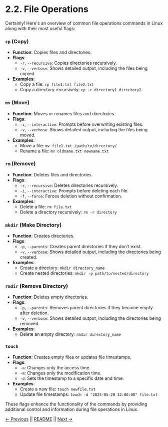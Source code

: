 # 2.2. File Operations

Certainly! Here's an overview of common file operations commands in Linux along with their most useful flags:

### `cp` (Copy)

- **Function**: Copies files and directories.
- **Flags**:
  - `-r`, `--recursive`: Copies directories recursively.
  - `-v`, `--verbose`: Shows detailed output, including the files being copied.
- **Examples**:
  - Copy a file: `cp file1.txt file2.txt`
  - Copy a directory recursively: `cp -r directory1 directory2`

### `mv` (Move)

- **Function**: Moves or renames files and directories.
- **Flags**:
  - `-i`, `--interactive`: Prompts before overwriting existing files.
  - `-v`, `--verbose`: Shows detailed output, including the files being moved.
- **Examples**:
  - Move a file: `mv file1.txt /path/to/directory/`
  - Rename a file: `mv oldname.txt newname.txt`

### `rm` (Remove)

- **Function**: Deletes files and directories.
- **Flags**:
  - `-r`, `--recursive`: Deletes directories recursively.
  - `-i`, `--interactive`: Prompts before deleting each file.
  - `-f`, `--force`: Forces deletion without confirmation.
- **Examples**:
  - Delete a file: `rm file.txt`
  - Delete a directory recursively: `rm -r directory`

### `mkdir` (Make Directory)

- **Function**: Creates directories.
- **Flags**:
  - `-p`, `--parents`: Creates parent directories if they don't exist.
  - `-v`, `--verbose`: Shows detailed output, including the directories being created.
- **Examples**:
  - Create a directory: `mkdir directory_name`
  - Create nested directories: `mkdir -p path/to/nested/directory`

### `rmdir` (Remove Directory)

- **Function**: Deletes empty directories.
- **Flags**:
  - `-p`, `--parents`: Removes parent directories if they become empty after deletion.
  - `-v`, `--verbose`: Shows detailed output, including the directories being removed.
- **Examples**:
  - Delete an empty directory: `rmdir directory_name`

### `touch`

- **Function**: Creates empty files or updates file timestamps.
- **Flags**:
  - `-a`: Changes only the access time.
  - `-m`: Changes only the modification time.
  - `-d`: Sets the timestamp to a specific date and time.
- **Examples**:
  - Create a new file: `touch newfile.txt`
  - Update file timestamps: `touch -d "2024-05-20 12:00:00" file.txt`

These flags enhance the functionality of the commands by providing additional control and information during file operations in Linux.

[← Previous](./2.1-File-System-Navigation.md) || [README](../README.md) || [Next →](./2.3-Text-Manipulation.md)
